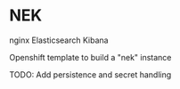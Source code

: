 # NEK
nginx Elasticsearch Kibana

Openshift template to build a "nek" instance

TODO: Add persistence and secret handling
